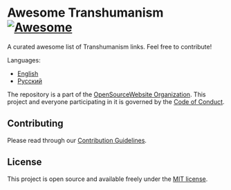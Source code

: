 # Awesome Transhumanism [![Awesome](https://cdn.rawgit.com/sindresorhus/awesome/d7305f38d29fed78fa85652e3a63e154dd8e8829/media/badge.svg)](https://github.com/sindresorhus/awesome)

A curated awesome list of Transhumanism links. Feel free to contribute!

Languages:

- [English](LIST.md)
- [Русский](LIST.ru.md)

The repository is a part of the [OpenSourceWebsite Organization](https://github.com/opensourcewebsite-org). This project and everyone participating in it is governed by the [Code of Conduct](CODE_OF_CONDUCT.md).

## Contributing

Please read through our [Contribution Guidelines](CONTRIBUTING.md).

## License

This project is open source and available freely under the [MIT license](LICENSE.md).
